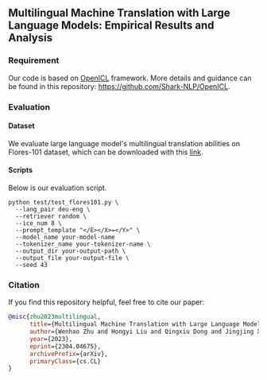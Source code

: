 ## Multilingual Machine Translation with Large Language Models: Empirical Results and Analysis
### Requirement
Our code is based on [OpenICL](https://arxiv.org/abs/2303.02913) framework.
More details and guidance can be found in this repository: https://github.com/Shark-NLP/OpenICL.

### Evaluation 

#### Dataset
We evaluate large language model's multilingual translation abilities on Flores-101 dataset, which can be downloaded with this [link](https://github.com/facebookresearch/flores/blob/main/previous_releases/flores101/README.md).

#### Scripts
Below is our evaluation script.
```shell
python test/test_flores101.py \
  --lang_pair deu-eng \
  --retriever random \
  --ice_num 8 \
  --prompt_template "</E></X>=</Y>" \
  --model_name your-model-name 
  --tokenizer_name your-tokenizer-name \
  --output_dir your-output-path \
  --output_file your-output-file \
  --seed 43
```

### Citation
If you find this repository helpful, feel free to cite our paper:
```bibtex
@misc{zhu2023multilingual,
      title={Multilingual Machine Translation with Large Language Models: Empirical Results and Analysis}, 
      author={Wenhao Zhu and Hongyi Liu and Qingxiu Dong and Jingjing Xu and Shujian Huang and Lingpeng Kong and Jiajun Chen and Lei Li},
      year={2023},
      eprint={2304.04675},
      archivePrefix={arXiv},
      primaryClass={cs.CL}
}
```